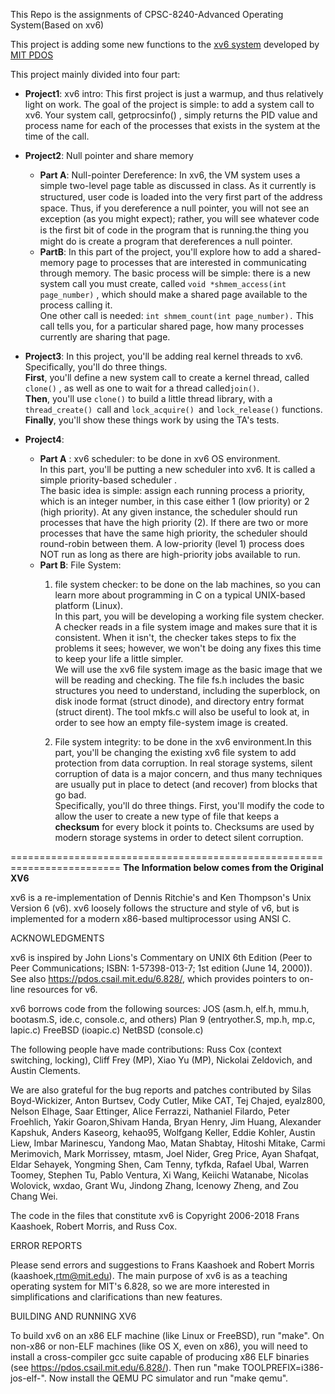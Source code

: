This Repo is the assignments of CPSC-8240-Advanced Operating System(Based on xv6)

This project is adding some new  functions to the [xv6 system](https://pdos.csail.mit.edu/6.828/2012/xv6.html) developed by [MIT PDOS](https://pdos.csail.mit.edu/)

This project mainly divided into four part:

+ **Project1**: xv6 intro: This first project is just a warmup, and thus relatively light on work. 
The goal of the project is simple: to add a system call to xv6. Your system call, getprocsinfo() , 
simply returns the PID value and process name for each of the processes that exists in the system at the time of the call.

+ **Project2**: Null pointer and share memory
	- **Part A**: Null-pointer Dereference: In xv6, the VM system uses a simple two-level page table as discussed in class. As it currently is structured, user code is loaded into the very ﬁrst part of the address space. Thus, if you dereference a null pointer, you will not see an exception (as you might expect); rather, you will see whatever code is the ﬁrst bit of code in the program that is running.the thing you might do is create a program that dereferences a null pointer.
	- **PartB**:  In this part of the project, you'll explore how to add a shared-memory page to processes that are interested in communicating through memory. The basic process will be simple: there is a new system call you must create, called `void *shmem_access(int page_number)` , which should make a shared page available to the process calling it.<br> One other call is needed: `int shmem_count(int page_number).` This call tells you, for a particular shared page, how many processes currently are sharing that page.
	
+ **Project3**: In this project, you'll be adding real kernel threads to xv6. Specifically, you'll do three things. <br>**First**, you'll define a new system call to create a kernel thread, called `clone()` , as well as one to wait for a thread called` join() `. <br>**Then**, you'll use `clone()` to build a little thread library, with a `thread_create() `call and `lock_acquire() `and `lock_release()` functions.<br> **Finally**, you'll show these things work by using the TA's tests. 

+ **Project4**:
	- **Part A** : xv6 scheduler: to be done in xv6 OS environment.<br> In this part, you'll be putting a new scheduler into xv6. It is called a simple priority-based scheduler .<br> The basic idea is simple: assign each running process a priority, which is an integer number, in this case either 1 (low priority) or 2 (high priority). At any given instance, the scheduler should run processes that have the high priority (2). If there are two or more processes that have the same high priority, the scheduler should round-robin between them. A low-priority (level 1) process does NOT run as long as there are high-priority jobs available to run.
	- **Part B**: File System:
		1. file system checker: to be done on the lab machines, so you can learn more about programming in C on a typical UNIX-based platform (Linux).<br> In this part, you will be developing a working file system checker. A checker reads in a file system image and makes sure that it is consistent. When it isn't, the checker takes steps to fix the problems it sees; however, we won't be doing any fixes this time to keep your life a little simpler.<br>We will use the xv6 file system image as the basic image that we will be reading and checking. The file fs.h includes the basic structures you need to understand, including the superblock, on disk inode format (struct dinode), and directory entry format (struct dirent). The tool mkfs.c will also be useful to look at, in order to see how an empty file-system image is created.
		
		2.  File system integrity: to be done in the xv6 environment.In this part, you'll be changing the existing xv6 file system to add protection from data corruption. In real storage systems, silent corruption of data is a major concern, and thus many techniques are usually put in place to detect (and recover) from blocks that go bad.<br>Specifically, you'll do three things. First, you'll modify the code to allow the user to create a new type of file that keeps a **checksum** for every block it points to. Checksums are used by modern storage systems in order to detect silent corruption.


=========================================================================
**The Information below comes from the Original XV6**


xv6 is a re-implementation of Dennis Ritchie's and Ken Thompson's Unix
Version 6 (v6).  xv6 loosely follows the structure and style of v6,
but is implemented for a modern x86-based multiprocessor using ANSI C.

ACKNOWLEDGMENTS

xv6 is inspired by John Lions's Commentary on UNIX 6th Edition (Peer
to Peer Communications; ISBN: 1-57398-013-7; 1st edition (June 14,
2000)). See also https://pdos.csail.mit.edu/6.828/, which
provides pointers to on-line resources for v6.

xv6 borrows code from the following sources:
    JOS (asm.h, elf.h, mmu.h, bootasm.S, ide.c, console.c, and others)
    Plan 9 (entryother.S, mp.h, mp.c, lapic.c)
    FreeBSD (ioapic.c)
    NetBSD (console.c)

The following people have made contributions: Russ Cox (context switching,
locking), Cliff Frey (MP), Xiao Yu (MP), Nickolai Zeldovich, and Austin
Clements.

We are also grateful for the bug reports and patches contributed by Silas
Boyd-Wickizer, Anton Burtsev, Cody Cutler, Mike CAT, Tej Chajed, eyalz800,
Nelson Elhage, Saar Ettinger, Alice Ferrazzi, Nathaniel Filardo, Peter
Froehlich, Yakir Goaron,Shivam Handa, Bryan Henry, Jim Huang, Alexander
Kapshuk, Anders Kaseorg, kehao95, Wolfgang Keller, Eddie Kohler, Austin
Liew, Imbar Marinescu, Yandong Mao, Matan Shabtay, Hitoshi Mitake, Carmi
Merimovich, Mark Morrissey, mtasm, Joel Nider, Greg Price, Ayan Shafqat,
Eldar Sehayek, Yongming Shen, Cam Tenny, tyfkda, Rafael Ubal, Warren
Toomey, Stephen Tu, Pablo Ventura, Xi Wang, Keiichi Watanabe, Nicolas
Wolovick, wxdao, Grant Wu, Jindong Zhang, Icenowy Zheng, and Zou Chang Wei.

The code in the files that constitute xv6 is
Copyright 2006-2018 Frans Kaashoek, Robert Morris, and Russ Cox.

ERROR REPORTS

Please send errors and suggestions to Frans Kaashoek and Robert Morris
(kaashoek,rtm@mit.edu). The main purpose of xv6 is as a teaching
operating system for MIT's 6.828, so we are more interested in
simplifications and clarifications than new features.

BUILDING AND RUNNING XV6

To build xv6 on an x86 ELF machine (like Linux or FreeBSD), run
"make". On non-x86 or non-ELF machines (like OS X, even on x86), you
will need to install a cross-compiler gcc suite capable of producing
x86 ELF binaries (see https://pdos.csail.mit.edu/6.828/).
Then run "make TOOLPREFIX=i386-jos-elf-". Now install the QEMU PC
simulator and run "make qemu".

